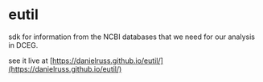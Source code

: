 # eutil

sdk for information from the NCBI databases that we need for our analysis in DCEG.

see it live at [https://danielruss.github.io/eutil/](https://danielruss.github.io/eutil/)
